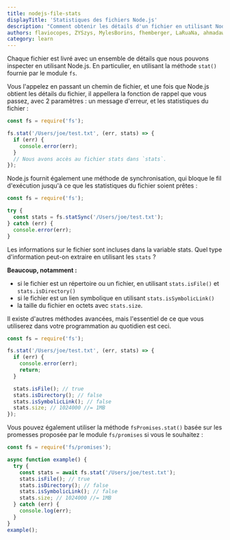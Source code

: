 ```yaml
---
title: nodejs-file-stats
displayTitle: 'Statistiques des fichiers Node.js'
description: "Comment obtenir les détails d'un fichier en utilisant Node.js"
authors: flaviocopes, ZYSzys, MylesBorins, fhemberger, LaRuaNa, ahmadawais, clean99, ovflowd, AugustinMauroy
category: learn
---
```


Chaque fichier est livré avec un ensemble de détails que nous pouvons inspecter en utilisant Node.js. En particulier, en utilisant la méthode `stat()` fournie par le module `fs`.

Vous l'appelez en passant un chemin de fichier, et une fois que Node.js obtient les détails du fichier, il appellera la fonction de rappel que vous passez, avec 2 paramètres : un message d'erreur, et les statistiques du fichier :

```js
const fs = require('fs');

fs.stat('/Users/joe/test.txt', (err, stats) => {
  if (err) {
    console.error(err);
  }
  // Nous avons accès au fichier stats dans `stats`.
});
```

Node.js fournit également une méthode de synchronisation, qui bloque le fil d'exécution jusqu'à ce que les statistiques du fichier soient prêtes :

```js
const fs = require('fs');

try {
  const stats = fs.statSync('/Users/joe/test.txt');
} catch (err) {
  console.error(err);
}
```

Les informations sur le fichier sont incluses dans la variable stats. Quel type d'information peut-on extraire en utilisant les `stats` ?

**Beaucoup, notamment :**

* si le fichier est un répertoire ou un fichier, en utilisant `stats.isFile()` et `stats.isDirectory()`
* si le fichier est un lien symbolique en utilisant `stats.isSymbolicLink()`
* la taille du fichier en octets avec `stats.size`.

Il existe d'autres méthodes avancées, mais l'essentiel de ce que vous utiliserez dans votre programmation au quotidien est ceci.

```js
const fs = require('fs');

fs.stat('/Users/joe/test.txt', (err, stats) => {
  if (err) {
    console.error(err);
    return;
  }

  stats.isFile(); // true
  stats.isDirectory(); // false
  stats.isSymbolicLink(); // false
  stats.size; // 1024000 //= 1MB
});
```

Vous pouvez également utiliser la méthode `fsPromises.stat()` basée sur les promesses proposée par le module `fs/promises` si vous le souhaitez :

```js
const fs = require('fs/promises');

async function example() {
  try {
    const stats = await fs.stat('/Users/joe/test.txt');
    stats.isFile(); // true
    stats.isDirectory(); // false
    stats.isSymbolicLink(); // false
    stats.size; // 1024000 //= 1MB
  } catch (err) {
    console.log(err);
  }
}
example();
```
